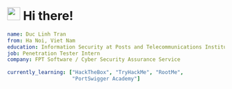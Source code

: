<h1><img src="https://emojis.slackmojis.com/emojis/images/1531849430/4246/blob-sunglasses.gif?1531849430" width="30"/> Hi there!</h1>

```yaml
name: Duc Linh Tran
from: Ha Noi, Viet Nam
education: Information Security at Posts and Telecommunications Institute of Technology, Viet Nam (2017 - present)
job: Penetration Tester Intern
company: FPT Software / Cyber Security Assurance Service
                     
currently_learning: ["HackTheBox", "TryHackMe", "RootMe", 
                     "PortSwigger Academy"]
```

